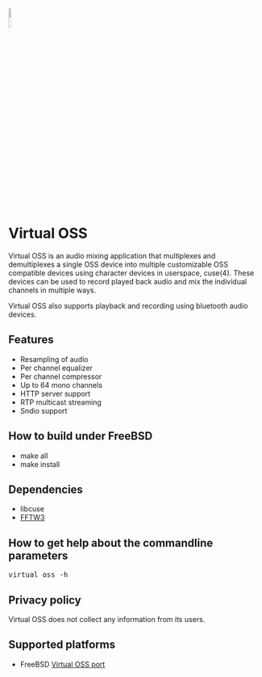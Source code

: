 <IMG SRC="https://raw.githubusercontent.com/hselasky/virtual_oss/main/www/virtual_oss.svg" WIDTH="10%"></IMG> 
# Virtual OSS
Virtual OSS is an audio mixing application that multiplexes and
demultiplexes a single OSS device into multiple customizable OSS
compatible devices using character devices in userspace, cuse(4).
These devices can be used to record played back audio and mix the
individual channels in multiple ways.

Virtual OSS also supports playback and recording using bluetooth
audio devices.

## Features
<ul>
  <li>Resampling of audio</li>
  <li>Per channel equalizer</li>
  <li>Per channel compressor</li>
  <li>Up to 64 mono channels</li>
  <li>HTTP server support</li>
  <li>RTP multicast streaming</li>
  <li>Sndio support</li>
</ul>

## How to build under FreeBSD
<ul>
  <li>make all</li>
  <li>make install</li>
</ul>

## Dependencies
<ul>
  <li>libcuse</li>
  <li><A HREF="http://www.fftw.org">FFTW3</A> </li>
</ul>

## How to get help about the commandline parameters
<pre>
virtual_oss -h
</pre>

## Privacy policy

Virtual OSS does not collect any information from its users.

## Supported platforms
<ul>
  <li>FreeBSD <A HREF="https://www.freshports.org/audio/virtual_oss">Virtual OSS port</A></li>
</ul>
